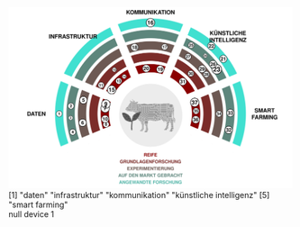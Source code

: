 ![](technology-radar.png)
[1] "daten"                  "infrastruktur"          "kommunikation"          "künstliche intelligenz"
[5] "smart farming"         
null device 
          1 
